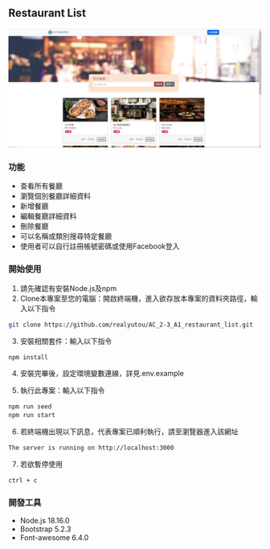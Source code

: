 ## Restaurant List

![Snapsot about Restaurant List](./public/image/snapshot01.jpg)

### 功能
+ 查看所有餐廳
+ 瀏覽個別餐廳詳細資料
+ 新增餐廳
+ 編輯餐廳詳細資料
+ 刪除餐廳
+ 可以名稱或類別搜尋特定餐廳
+ 使用者可以自行註冊帳號密碼或使用Facebook登入

### 開始使用
1. 請先確認有安裝Node.js及npm
2. Clone本專案至您的電腦：開啟終端機，進入欲存放本專案的資料夾路徑，輸入以下指令

```bash
git clone https://github.com/realyutou/AC_2-3_A1_restaurant_list.git
```

3. 安裝相關套件：輸入以下指令

```bash
npm install
```

4. 安裝完畢後，設定環境變數連線，詳見.env.example

5. 執行此專案：輸入以下指令

```bash
npm run seed
npm run start
```

6. 若終端機出現以下訊息，代表專案已順利執行，請至瀏覽器進入該網址

```bash
The server is running on http://localhost:3000
```

7. 若欲暫停使用

```bash
ctrl + c
```

### 開發工具
  + Node.js 18.16.0
  + Bootstrap 5.2.3
  + Font-awesome 6.4.0